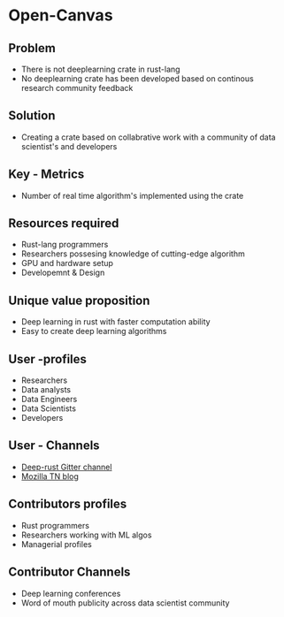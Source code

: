 # Open-Canvas

## Problem 

* There is not deeplearning crate in rust-lang
* No deeplearning crate has been developed based on continous research community feedback

## Solution

* Creating a crate based on collabrative work with a community of data scientist's and developers

## Key - Metrics

* Number of real time algorithm's implemented using the crate

## Resources required

* Rust-lang programmers
* Researchers possesing knowledge of cutting-edge algorithm
* GPU and hardware setup
* Developemnt & Design 

## Unique value proposition

* Deep learning in rust with faster computation ability
* Easy to create deep learning algorithms

## User -profiles 

* Researchers
* Data analysts
* Data Engineers
* Data Scientists
* Developers

## User - Channels 

* [Deep-rust Gitter channel](https://gitter.im/dvigneshwer/deeprust)
* [Mozilla TN blog](https://mozillatn.github.io/)

## Contributors profiles 

* Rust programmers
* Researchers working with ML algos
* Managerial profiles 

## Contributor Channels 

* Deep learning conferences
* Word of mouth publicity across data scientist community
